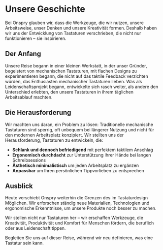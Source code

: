 # Unsere Geschichte

Bei Onspry glauben wir, dass die Werkzeuge, die wir nutzen, unsere Arbeitsweise, unser Denken und unsere Kreativität formen. Deshalb haben wir uns der Entwicklung von Tastaturen verschrieben, die nicht nur funktionieren – sie inspirieren.

## Der Anfang

Unsere Reise begann in einer kleinen Werkstatt, in der unser Gründer, begeistert von mechanischen Tastaturen, mit flachen Designs zu experimentieren begann, die nicht auf das taktile Feedback verzichten würden, das Enthusiasten mechanischer Tastaturen lieben. Was als Leidenschaftsprojekt begann, entwickelte sich rasch weiter, als andere den Unterschied erlebten, den unsere Tastaturen in ihrem täglichen Arbeitsablauf machten.

## Die Herausforderung

Wir machten uns daran, ein Problem zu lösen: Traditionelle mechanische Tastaturen sind sperrig, oft unbequem bei längerer Nutzung und nicht für den modernen Arbeitsplatz konzipiert. Wir stellten uns der Herausforderung, Tastaturen zu entwickeln, die:

- **Schlank und dennoch befriedigend** mit perfektem taktilem Anschlag
- **Ergonomisch durchdacht** zur Unterstützung Ihrer Hände bei langen Schreibsessions
- **Ästhetisch minimalistisch** um jeden Arbeitsplatz zu ergänzen
- **Anpassbar** um Ihren persönlichen Tippvorlieben zu entsprechen

## Ausblick

Heute verschiebt Onspry weiterhin die Grenzen des im Tastaturdesign Möglichen. Wir erforschen ständig neue Materialien, Technologien und ergonomische Erkenntnisse, um unsere Produkte noch besser zu machen.

Wir stellen nicht nur Tastaturen her – wir erschaffen Werkzeuge, die Kreativität, Produktivität und Komfort für Menschen fördern, die beruflich oder aus Leidenschaft tippen.

Begleiten Sie uns auf dieser Reise, während wir neu definieren, was eine Tastatur sein kann.
